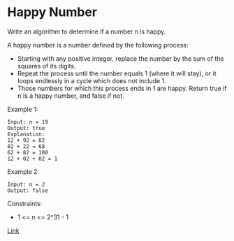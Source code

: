 # Happy Number #

Write an algorithm to determine if a number n is happy.

A happy number is a number defined by the following process:

- Starting with any positive integer, replace the number by the sum of the squares of its digits.
- Repeat the process until the number equals 1 (where it will stay), or it loops endlessly in a cycle which does not include 1.
- Those numbers for which this process ends in 1 are happy.
Return true if n is a happy number, and false if not.

Example 1:
```
Input: n = 19
Output: true
Explanation:
12 + 92 = 82
82 + 22 = 68
62 + 82 = 100
12 + 02 + 02 = 1
```

Example 2:
```
Input: n = 2
Output: false
```

Constraints:

- 1 <= n <= 2^31 - 1

[Link](https://leetcode.com/problems/happy-number/)